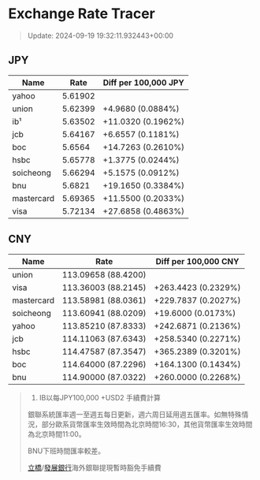 # Exchange Rate Tracer

> Update: 2024-09-19 19:32:11.932443+00:00

## JPY

| Name       |    Rate | Diff per 100,000 JPY   |
|------------|---------|------------------------|
| yahoo      | 5.61902 |                        |
| union      | 5.62399 | +4.9680 (0.0884%)      |
| ib¹        | 5.63502 | +11.0320 (0.1962%)     |
| jcb        | 5.64167 | +6.6557 (0.1181%)      |
| boc        | 5.6564  | +14.7263 (0.2610%)     |
| hsbc       | 5.65778 | +1.3775 (0.0244%)      |
| soicheong  | 5.66294 | +5.1575 (0.0912%)      |
| bnu        | 5.6821  | +19.1650 (0.3384%)     |
| mastercard | 5.69365 | +11.5500 (0.2033%)     |
| visa       | 5.72134 | +27.6858 (0.4863%)     |

## CNY

| Name       | Rate                | Diff per 100,000 CNY   |
|------------|---------------------|------------------------|
| union      | 113.09658	(88.4200) |                        |
| visa       | 113.36003	(88.2145) | +263.4423 (0.2329%)    |
| mastercard | 113.58981	(88.0361) | +229.7837 (0.2027%)    |
| soicheong  | 113.60941	(88.0209) | +19.6000 (0.0173%)     |
| yahoo      | 113.85210	(87.8333) | +242.6871 (0.2136%)    |
| jcb        | 114.11063	(87.6343) | +258.5340 (0.2271%)    |
| hsbc       | 114.47587	(87.3547) | +365.2389 (0.3201%)    |
| boc        | 114.64000	(87.2296) | +164.1300 (0.1434%)    |
| bnu        | 114.90000	(87.0322) | +260.0000 (0.2268%)    |


> 1. IB以每JPY100,000 +USD2 手續費計算
>
> 銀聯系統匯率週一至週五每日更新，週六周日延用週五匯率。如無特殊情況，部分歐系貨幣匯率生效時間為北京時間16:30，其他貨幣匯率生效時間為北京時間11:00。
>
> BNU下班時間匯率較差。
>
> [立橋](https://www.wlbank.com.mo/uploads/ueditor/file/20181211/1544536513900230.pdf)/[發展銀行](https://www.mdb.com.mo/Service_Charges_20230728.pdf)海外銀聯提現暫時豁免手續費

